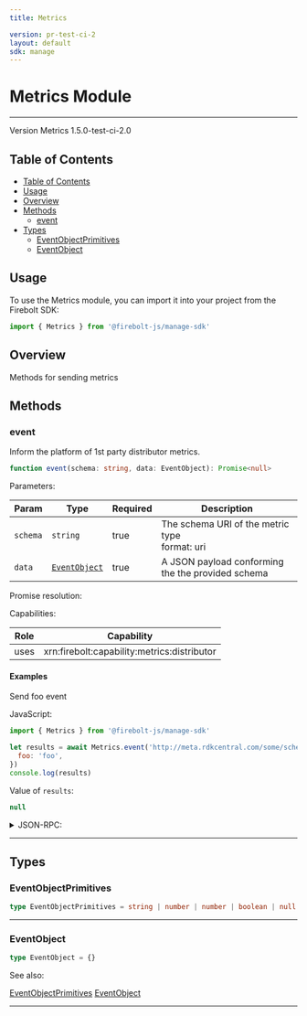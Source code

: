 ```yaml
---
title: Metrics

version: pr-test-ci-2
layout: default
sdk: manage
---
```


# Metrics Module

---

Version Metrics 1.5.0-test-ci-2.0

## Table of Contents

- [Table of Contents](#table-of-contents)
- [Usage](#usage)
- [Overview](#overview)
- [Methods](#methods)
  - [event](#event)
- [Types](#types)
  - [EventObjectPrimitives](#eventobjectprimitives)
  - [EventObject](#eventobject)

## Usage

To use the Metrics module, you can import it into your project from the Firebolt SDK:

```javascript
import { Metrics } from '@firebolt-js/manage-sdk'
```

## Overview

Methods for sending metrics

## Methods

### event

Inform the platform of 1st party distributor metrics.

```typescript
function event(schema: string, data: EventObject): Promise<null>
```

Parameters:

| Param    | Type                            | Required | Description                                        |
| -------- | ------------------------------- | -------- | -------------------------------------------------- |
| `schema` | `string`                        | true     | The schema URI of the metric type <br/>format: uri |
| `data`   | [`EventObject`](#eventobject-1) | true     | A JSON payload conforming the the provided schema  |

Promise resolution:

Capabilities:

| Role | Capability                                  |
| ---- | ------------------------------------------- |
| uses | xrn:firebolt:capability:metrics:distributor |

#### Examples

Send foo event

JavaScript:

```javascript
import { Metrics } from '@firebolt-js/manage-sdk'

let results = await Metrics.event('http://meta.rdkcentral.com/some/schema', {
  foo: 'foo',
})
console.log(results)
```

Value of `results`:

```javascript
null
```

<details markdown="1" >
<summary>JSON-RPC:</summary>
Request:

```json
{
  "jsonrpc": "2.0",
  "id": 1,
  "method": "Metrics.event",
  "params": {
    "schema": "http://meta.rdkcentral.com/some/schema",
    "data": {
      "foo": "foo"
    }
  }
}
```

Response:

```json
{
  "jsonrpc": "2.0",
  "id": 1,
  "result": null
}
```

</details>

---

## Types

### EventObjectPrimitives

```typescript
type EventObjectPrimitives = string | number | number | boolean | null
```

---

### EventObject

```typescript
type EventObject = {}
```

See also:

[EventObjectPrimitives](#eventobjectprimitives)
[EventObject](#eventobject-1)

---
